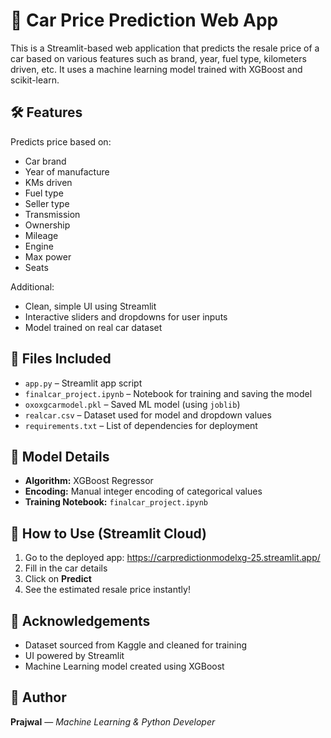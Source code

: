 # 🚗 Car Price Prediction Web App

This is a Streamlit-based web application that predicts the resale price of a car based on various features such as brand, year, fuel type, kilometers driven, etc. It uses a machine learning model trained with XGBoost and scikit-learn.

## 🛠 Features

Predicts price based on:
- Car brand  
- Year of manufacture  
- KMs driven  
- Fuel type  
- Seller type  
- Transmission  
- Ownership  
- Mileage  
- Engine  
- Max power  
- Seats  

Additional:
- Clean, simple UI using Streamlit  
- Interactive sliders and dropdowns for user inputs  
- Model trained on real car dataset  

## 📁 Files Included

- `app.py` – Streamlit app script  
- `finalcar_project.ipynb` – Notebook for training and saving the model  
- `oxoxgcarmodel.pkl` – Saved ML model (using `joblib`)  
- `realcar.csv` – Dataset used for model and dropdown values  
- `requirements.txt` – List of dependencies for deployment  

## 🧠 Model Details

- **Algorithm:** XGBoost Regressor  
- **Encoding:** Manual integer encoding of categorical values  
- **Training Notebook:** `finalcar_project.ipynb`  

## 🚀 How to Use (Streamlit Cloud)

1. Go to the deployed app: https://carpredictionmodelxg-25.streamlit.app/
2. Fill in the car details  
3. Click on **Predict**  
4. See the estimated resale price instantly!  

## 🙌 Acknowledgements

- Dataset sourced from Kaggle and cleaned for training  
- UI powered by Streamlit  
- Machine Learning model created using XGBoost  

## 👤 Author

**Prajwal** — *Machine Learning & Python Developer*


